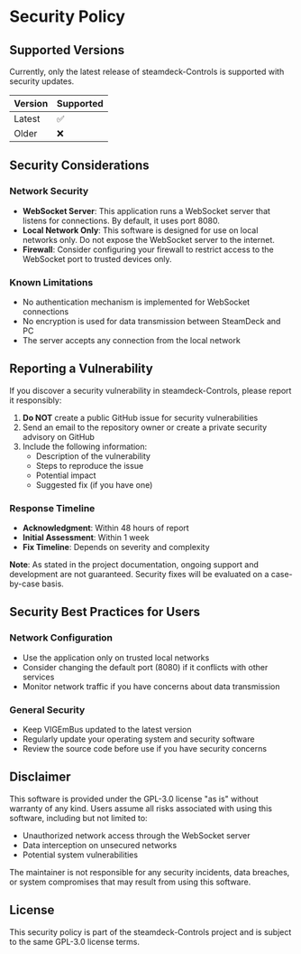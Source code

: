 # Security Policy

## Supported Versions

Currently, only the latest release of steamdeck-Controls is supported with security updates.

| Version | Supported          |
| ------- | ------------------ |
| Latest  | :white_check_mark: |
| Older   | :x:                |

## Security Considerations

### Network Security
- **WebSocket Server**: This application runs a WebSocket server that listens for connections. By default, it uses port 8080.
- **Local Network Only**: This software is designed for use on local networks only. Do not expose the WebSocket server to the internet.
- **Firewall**: Consider configuring your firewall to restrict access to the WebSocket port to trusted devices only.

### Known Limitations
- No authentication mechanism is implemented for WebSocket connections
- No encryption is used for data transmission between SteamDeck and PC
- The server accepts any connection from the local network

## Reporting a Vulnerability

If you discover a security vulnerability in steamdeck-Controls, please report it responsibly:

1. **Do NOT** create a public GitHub issue for security vulnerabilities
2. Send an email to the repository owner or create a private security advisory on GitHub
3. Include the following information:
   - Description of the vulnerability
   - Steps to reproduce the issue
   - Potential impact
   - Suggested fix (if you have one)

### Response Timeline
- **Acknowledgment**: Within 48 hours of report
- **Initial Assessment**: Within 1 week
- **Fix Timeline**: Depends on severity and complexity

**Note**: As stated in the project documentation, ongoing support and development are not guaranteed. Security fixes will be evaluated on a case-by-case basis.

## Security Best Practices for Users

### Network Configuration
- Use the application only on trusted local networks
- Consider changing the default port (8080) if it conflicts with other services
- Monitor network traffic if you have concerns about data transmission

### General Security
- Keep VIGEmBus updated to the latest version
- Regularly update your operating system and security software
- Review the source code before use if you have security concerns

## Disclaimer

This software is provided under the GPL-3.0 license "as is" without warranty of any kind. Users assume all risks associated with using this software, including but not limited to:

- Unauthorized network access through the WebSocket server
- Data interception on unsecured networks
- Potential system vulnerabilities

The maintainer is not responsible for any security incidents, data breaches, or system compromises that may result from using this software.

## License

This security policy is part of the steamdeck-Controls project and is subject to the same GPL-3.0 license terms.
